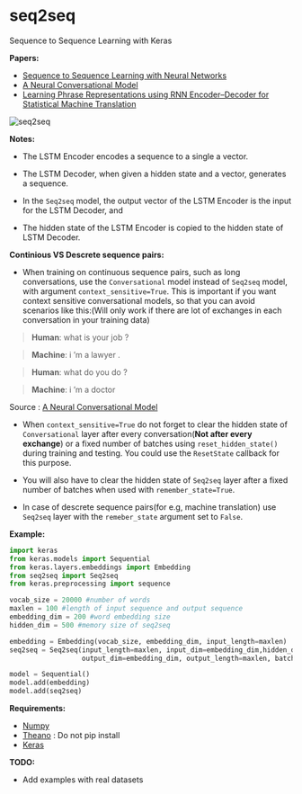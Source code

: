 # seq2seq
Sequence to Sequence Learning with Keras

**Papers:**

* [Sequence to Sequence Learning with Neural Networks](http://papers.nips.cc/paper/5346-sequence-to-sequence-learning-with-neural-networks.pdf)
* [A Neural Conversational Model](http://arxiv.org/pdf/1506.05869v1.pdf)
* [Learning Phrase Representations using RNN Encoder–Decoder for Statistical Machine Translation](http://arxiv.org/pdf/1406.1078.pdf)


![seq2seq](http://i64.tinypic.com/30136te.png)


**Notes:**

* The LSTM Encoder encodes a sequence to a single a vector.
* The LSTM Decoder, when given a hidden state and a vector, generates a sequence.

* In the `Seq2seq` model, the output vector of the LSTM Encoder is the input for the  LSTM Decoder, and
* The hidden state of the LSTM Encoder is copied to the hidden state of LSTM Decoder.

**Continious VS Descrete sequence pairs:**

* When training on continuous sequence pairs, such as long conversations, use the `Conversational` model instead of `Seq2seq` model, with argument `context_sensitive=True`. This is important if you want context sensitive conversational models, so that you can avoid scenarios like this:(Will only work if there are lot of exchanges in each conversation in your training data)

> **Human**: what is your job ?

> **Machine**: i ’m a lawyer .

> **Human**: what do you do ?

> **Machine**: i ’m a doctor

Source : [A Neural Conversational Model](http://arxiv.org/pdf/1506.05869v1.pdf)

* When `context_sensitive=True` do not forget to clear the hidden state of `Conversational` layer after every conversation(**Not after every exchange**) or a fixed number of batches using `reset_hidden_state()` during training and testing. You could use the `ResetState` callback for this purpose.

* You will also have to clear the hidden state of `Seq2seq` layer after a fixed number of batches when used with `remember_state=True`.

* In case of descrete sequence pairs(for e.g, machine translation) use `Seq2seq` layer with the `remeber_state` argument set to `False`.


**Example:**

```python
import keras
from keras.models import Sequential
from keras.layers.embeddings import Embedding
from seq2seq import Seq2seq
from keras.preprocessing import sequence

vocab_size = 20000 #number of words
maxlen = 100 #length of input sequence and output sequence
embedding_dim = 200 #word embedding size
hidden_dim = 500 #memory size of seq2seq

embedding = Embedding(vocab_size, embedding_dim, input_length=maxlen)
seq2seq = Seq2seq(input_length=maxlen, input_dim=embedding_dim,hidden_dim=hidden_dim,
                  output_dim=embedding_dim, output_length=maxlen, batch_size=10, depth=4)

model = Sequential()
model.add(embedding)
model.add(seq2seq)
```

**Requirements:**

* [Numpy](http://www.numpy.org/)
* [Theano](https://github.com/Theano/Theano) : Do not pip install
* [Keras](keras.io)


**TODO:**

* Add examples with real datasets
